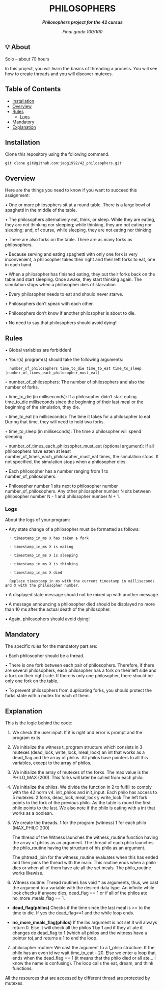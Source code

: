 <h1 align="center">
	PHILOSOPHERS
</h1>

<p align="center">
	<b><i>Philosophers project for the 42 cursus</i></b><br>
	
<p align="center">
	<i> Final grade 100/100 </i>

## 💡 About
  Solo – about 70 hours

In this project, you will learn the basics of threading a process. You will see how to create threads and you will discover mutexes.

## Table of Contents

- [Installation](#installation)
- [Overview](#Overview)
- [Rules](#Rules)
  - [Logs](#Logs)
- [Mandatory](#Mandatory)
- [Explanation](#Explanation)
  

## Installation

Clone this repository using the following command.

    git clone git@github.com:jaog1992/42_philosophers.git

  ## Overview
  
Here are the things you need to know if you want to succeed this assignment:

• One or more philosophers sit at a round table. There is a large bowl of spaghetti in the middle of the table.

• The philosophers alternatively eat, think, or sleep. While they are eating, they are not thinking nor sleeping; while thinking, they are not eating nor sleeping; and, of course, while sleeping, they are not eating nor thinking.

• There are also forks on the table. There are as many forks as philosophers.

• Because serving and eating spaghetti with only one fork is very inconvenient, a philosopher takes their right and their left forks to eat, one in each hand.

• When a philosopher has finished eating, they put their forks back on the table and start sleeping. Once awake, they start thinking again. The simulation stops when a philosopher dies of starvation.

• Every philosopher needs to eat and should never starve.

• Philosophers don’t speak with each other.

• Philosophers don’t know if another philosopher is about to die.

• No need to say that philosophers should avoid dying!

  ## Rules 
  
• Global variables are forbidden!

• Your(s) program(s) should take the following arguments:

      number_of_philosophers time_to_die time_to_eat time_to_sleep [number_of_times_each_philosopher_must_eat]

  ◦ number_of_philosophers: The number of philosophers and also the number of forks.

  ◦ time_to_die (in milliseconds): If a philosopher didn’t start eating time_to_die milliseconds since the beginning of their last meal or the beginning of the simulation, they die.

  ◦ time_to_eat (in milliseconds): The time it takes for a philosopher to eat. During that time, they will need to hold two forks.

  ◦ time_to_sleep (in milliseconds): The time a philosopher will spend sleeping.

  ◦ number_of_times_each_philosopher_must_eat (optional argument): If all philosophers have eaten at least number_of_times_each_philosopher_must_eat times, the simulation stops. If not specified, the simulation stops when a philosopher dies.

• Each philosopher has a number ranging from 1 to number_of_philosophers.

• Philosopher number 1 sits next to philosopher number number_of_philosophers. Any other philosopher number N sits between philosopher number N - 1 and philosopher number N + 1.

  ### Logs

About the logs of your program:

• Any state change of a philosopher must be formatted as follows:

      ◦ timestamp_in_ms X has taken a fork

      ◦ timestamp_in_ms X is eating

      ◦ timestamp_in_ms X is sleeping

      ◦ timestamp_in_ms X is thinking

      ◦ timestamp_in_ms X died

      Replace timestamp_in_ms with the current timestamp in milliseconds and X with the philosopher number.

• A displayed state message should not be mixed up with another message.

• A message announcing a philosopher died should be displayed no more than 10 ms after the actual death of the philosopher.

• Again, philosophers should avoid dying!

  ## Mandatory
  
  The specific rules for the mandatory part are:
  
• Each philosopher should be a thread.

• There is one fork between each pair of philosophers. Therefore, if there are several philosophers, each philosopher has a fork on their left side and a fork on their right side. If there is only one philosopher, there should be only one fork on the table.

• To prevent philosophers from duplicating forks, you should protect the forks state with a mutex for each of them.

## Explanation

This is the logic behind the code:

1. We check the user input. If it is right and error is prompt and the program exits
2. We initialize the witness t_program structure which consists in 3 mutexes (dead_lock, write_lock, meal_lock) an int that works as a dead_flag and the array of philos.
All philos have pointers to all this variables, except to the array of philos.

3. We initialize the array of mutexes of the forks. The max value is the PHILO_MAX (200). This forks will later be called from each philo.

4. We initialize the philos. We divide the function in 2 to fulfill to comply with the 42 norm v4: init_philos and init_input.
   Each philo has access to 5 mutexes: 2 forks, dead_lock, meal_lock y write_lock
   The left fork points to the fork of the previous philo. As the table is round the first philo points to the last.
   We also note if the philo is eating with a int that works as a boolean.
5. We create the threads.
	1 for the program (witness)
	1 for each philo (MAX_PHILO 200)

	The thread of the Witness launches the witness_routine function having the array of philos as an argument.
    The thread of each philo launches the philo_routine having the structure of
    his philo as an argument.

	The phtread_join for the witness_routine evaluates when this has ended and then joins the thread with the main. This routine ends when a philo dies or when all of them have ate all the set meals.
    The philo_routine works likewise.

6. Witness routine:
Thread routines has void * as arguments, thus, we cast the argument to a variable with the desired data type. An infinite while look checks if anyone dies, dead_flag == 1 or if all of the philos ate no_more_meals_flag == 1. 

- <b>dead_flag(philos)</b>
	Checks if the time since the last meal is >= to the time to die.
	If yes the dead_flag==1 and the while loop ends.

- <b>no_more_meals_flag(philos)</b>
	If the las argument is not set it will always return 0.
	Else it will check all the philos 1 by 1 and if they all ate it changes de dead_flag to 1 (which all philos and the witness have a pointer to),and returns a 1 to end the loop.

7. philosopher routine:	
We cast the argument to a t_philo structure.
If the philo has an even id we wait time_to_eat - 20.
Else we enter a loop that ends when the dead_flag == 1 (it means that the philo died or all ate... I know the name is confusing).
The loop calls the eat, dream, and think functions.

All the resources that are accessed by different thread are protected by mutexes.
